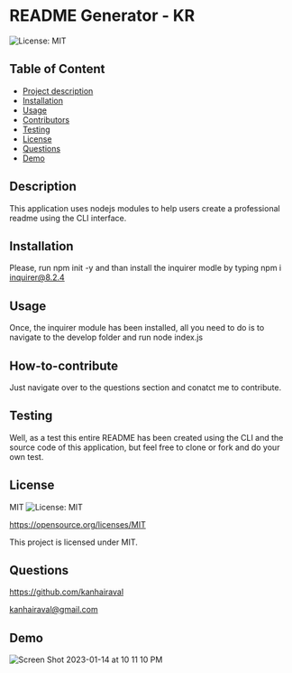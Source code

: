 # README Generator - KR

  ![License: MIT](https://img.shields.io/badge/License-MIT-yellow.svg)


  ## Table of Content
  - [Project description](#Description)
  - [Installation](#Installation)
  - [Usage](#Usage)
  - [Contributors](#How-to-contribute)
  - [Testing](#Testing)
  - [License](#License)
  - [Questions](#Questions)
  - [Demo](Demo)

  ## Description
  This application uses nodejs modules to help users create a professional readme using the CLI interface.

  ## Installation
  Please, run npm init -y and than install the inquirer modle by typing npm i inquirer@8.2.4

  ## Usage
  Once, the inquirer module has been installed, all you need to do is to navigate to the develop folder and run node index.js

  ## How-to-contribute
  Just navigate over to the questions section and conatct me to contribute.

  ## Testing
  Well, as a test this entire README has been created using the CLI and the source code of this application, but feel free to clone or fork and do your own test.

  ## License
  MIT
  ![License: MIT](https://img.shields.io/badge/License-MIT-yellow.svg)

  https://opensource.org/licenses/MIT

  This project is licensed under MIT.

  ## Questions
  https://github.com/kanhairaval

  kanhairaval@gmail.com

  ## Demo

![Screen Shot 2023-01-14 at 10 11 10 PM](https://user-images.githubusercontent.com/114125334/212521168-da94c64d-03e8-460b-a3c3-fa416bb7fba7.png)

